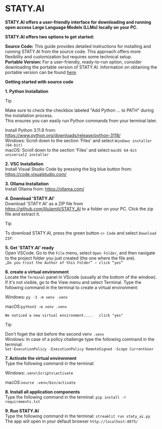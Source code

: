 # STATY.AI

**STATY.AI offers a user-friendly interface for downloading and running open access Large Language Models (LLMs) locally on your PC.**   

**STATY.AI offers two options to get started:**

**Source Code:** This guide provides detailed instructions for installing and running STATY.AI from the source code. This approach offers more flexibility and customization but requires some technical setup.  
**Portable Version:** For a user-friendly, ready-to-run option, consider downloading the portable version of STATY.AI. Information on obtaining the portable version can be found [here](https://github.com/lilulamili/STATY_AI/wiki/STATY.AI).


**Getting started with source code** 

**1. Python Installation**    
> [!TIP]
> Make sure to check the checkbox labeled "Add Python ... to PATH" during the installation process.  
  This ensures you can easily run Python commands from your terminal later.  
   
   Install Python 3.11.8 from: https://www.python.org/downloads/release/python-3118/  
   Windows: Scroll down to the section 'Files' and select `Windows installer (64-bit)`  
   macOS: Scroll down to the section 'Files' and select `macOS 64-bit universal2 installer`

**2. VSC Installation**   
       Install Visual Studio Code by pressing the big blue button from: https://code.visualstudio.com/

**3. Ollama Installation**  
   Install Ollama from: https://ollama.com/

**4. Download 'STATY.AI'**   
  Download 'STATY.AI' as a ZIP file from https://github.com/lilulamili/STATY_AI to a folder on your PC. Click the zip file and extract it.  
  > [!TIP]
> To download STATY.AI, press the green button `<> Code` and select `Download ZIP`. 
      
**5. Get 'STATY.AI' ready**  
   Open VSCode. Go to the `File` menu, select `Open Folder`, and then navigate to the project folder you just created (the one where the file are).  
   `„Do you trust the Author of this Folder” – click “yes”`

**6. create a virtual environment**   
   Locate the `Terminal` panel in VScode (usually at the bottom of the window). If it's not visible, go to the View menu and select Terminal. Type the following command in the terminal to create a virtual environment:

   Windows: `py -3 -m venv .venv`

   macOS:`python3 -m venv .venv `  
   
   `We noticed a new virtual environment....   click "yes"`
   
   > [!TIP]
   > Don't foget the dot before the second venv `.venv`  
> Windows: In case of a policy challenge type the following command in the terminal:   
`Set-ExecutionPolicy -ExecutionPolicy RemoteSigned -Scope CurrentUser`

**7. Activate the virtual environment**   
  Type the following command in the terminal:

  Windows:`.venv\Scripts\activate`

  macOS:`source .venv/bin/activate` 

**8. Install all application components**   
   Type the following command in the terminal: `pip install -r requirements.txt`

**9. Run STATY.AI**   
   Type the following command in the terminal: `streamlit run staty_ai.py`  
   The app will open in your default browser `http://localhost:8075/`









